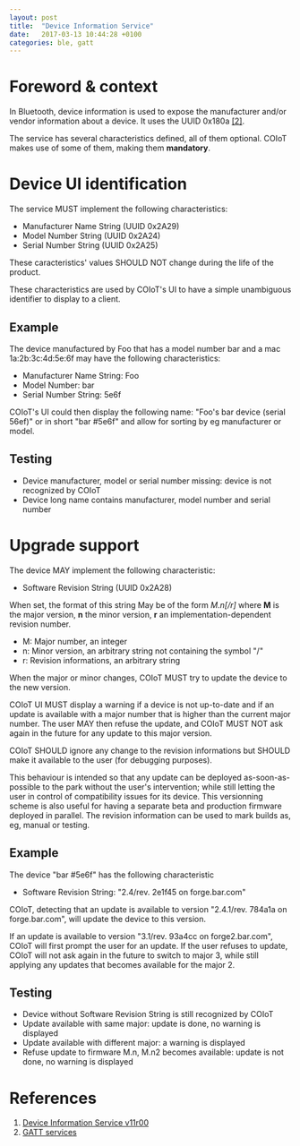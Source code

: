 ```yaml
---
layout: post
title:  "Device Information Service"
date:   2017-03-13 10:44:28 +0100
categories: ble, gatt
---
```


# Foreword & context

In Bluetooth, device information is used to expose the manufacturer and/or vendor
information about a device. It uses the UUID 0x180a [[2]](https://www.bluetooth.com/specifications/gatt/services).

The service has several characteristics defined, all of them optional. COIoT makes use of
some of them, making them __mandatory__.

# Device UI identification

The service MUST implement the following characteristics:

- Manufacturer Name String (UUID 0x2A29)
- Model Number String (UUID 0x2A24)
- Serial Number String (UUID 0x2A25)

These caracteristics' values SHOULD NOT change during the life of the product.

These characteristics are used by COIoT's UI to have a simple unambiguous identifier to
display to a client.

## Example

The device manufactured by Foo that has a model number bar and a mac 1a:2b:3c:4d:5e:6f
may have the following characteristics:
- Manufacturer Name String: Foo
- Model Number: bar
- Serial Number String: 5e6f

COIoT's UI could then display the following name: "Foo's bar device (serial 56ef)" or in
short "bar #5e6f" and allow for sorting by eg manufacturer or model.

## Testing

- Device manufacturer, model or serial number missing: device is not recognized by COIoT
- Device long name contains manufacturer, model number and serial number

# Upgrade support

The device MAY implement the following characteristic:

- Software Revision String (UUID 0x2A28)

When set, the format of this string May be of the form *M.n[/r]* where **M** is the major
version, **n** the minor version, **r** an implementation-dependent revision number.

- M: Major number, an integer
- n: Minor version, an arbitrary string not containing the symbol "/"
- r: Revision informations, an arbitrary string

When the major or minor changes, COIoT MUST try to update the device to the new
version.

COIoT UI MUST display a warning if a device is not up-to-date and if an update is available
with a major number that is higher than the current major number. The user MAY then refuse the
update, and COIoT MUST NOT ask again in the future for any update to this major version.

COIoT SHOULD ignore any change to the revision informations but SHOULD make it available to
the user (for debugging purposes).

This behaviour is intended so that any update can be deployed as-soon-as-possible to the
park without the user's intervention; while still letting the user in control of compatibility
issues for its device. This versionning scheme is also useful for having a separate beta and
production firmware deployed in parallel. The revision information can be used to mark builds
as, eg, manual or testing.

## Example

The device "bar #5e6f" has the following characteristic

- Software Revision String: "2.4/rev. 2e1f45 on forge.bar.com"

COIoT, detecting that an update is available to version "2.4.1/rev. 784a1a on forge.bar.com",
will update the device to this version.

If an update is available to version "3.1/rev. 93a4cc on forge2.bar.com", COIoT will first
prompt the user for an update. If the user refuses to update, COIoT will not ask again in the
future to switch to major 3, while still applying any updates that becomes available for the 
major 2.

## Testing

- Device without Software Revision String is still recognized by COIoT
- Update available with same major: update is done, no warning is displayed
- Update available with different major: a warning is displayed
- Refuse update to firmware M.n, M.n2 becomes available: update is not done, no warning is
displayed

# References

1. [Device Information Service v11r00](https://www.bluetooth.org/docman/handlers/downloaddoc.ashx?doc_id=244369)
2. [GATT services](https://www.bluetooth.com/specifications/gatt/services)
